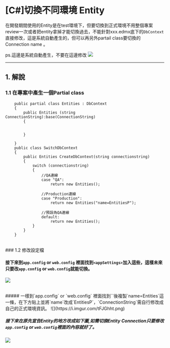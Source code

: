 # [C#]切換不同環境 Entity 

在開發期間使用的Entity是在test環境下，但要切換到正式環境不用整個專案review一次或者把entity拿掉才能切換過去，不能針對xxx.edmx底下的`DbContext`直接修改，這是系統自動產生的，但可以再另外partail class要切換的Connection name 。
<!--more-->
ps.這邊是系統自動產生，不要在這邊修改
![](https://i.imgur.com/47ZiRig.png)


----------


## 1. 解說

### 1.1 在專案中產生一個Partial class 

```
    public partial class Entities : DbContext
    {
        public Entities (string ConnectionString):base(ConnectionString)
        {


        }
        
    }
    public class SwitchDbContext
    {
        public Entities CreateDbContext(string connectionstring)
        {
            switch (connectionstring)
            {
                //QA連線
                case "QA":
                    return new Entities();

                //Production連線
                case "Production":
                    return new Entities("name=EntitiesP");

                //預設為QA連線
                default:
                    return new Entities();
            }
        }
    }
```
<br />
### 1.2 修改設定檔

#### 接下來到`app.config` or `web.config` 裡面找到`<appSettings>`加入這些，這樣未來只要改`app.config` or `web.config`就能切換。
![](https://i.imgur.com/45R8XsN.png)

<br />
##### 一樣到`app.config` or `web.config` 裡面找到`<connectionStrings>`後複製`name=Entities`這一條，在下方貼上並將`name`改成`EntitiesP`，`ConnectionString`需自行修改成自己的正式環境資訊。
![](https://i.imgur.com/tFJGhht.png)

<br />

##### 接下來在原先宣告Entity的地方改成如下圖,如需切換Entity Connection只要修改`app.config` or `web.config`<appSettings>裡面的內容就好了。
![](https://i.imgur.com/d8A6O3V.png)



